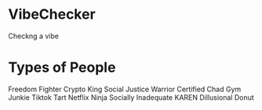 # VibeChecker
Checkng a vibe

# Types of People
Freedom Fighter
Crypto King
Social Justice Warrior
Certified Chad
Gym Junkie
Tiktok Tart
Netflix Ninja
Socially Inadequate
KAREN
Dillusional Donut
